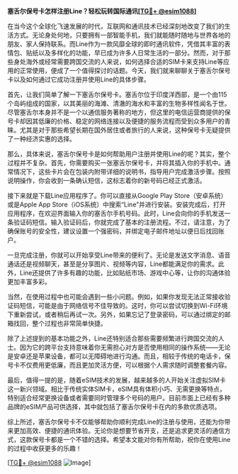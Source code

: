 **塞舌尔保号卡怎样注册Line？轻松玩转国际通讯[[TG💪+ @esim1088](https://t.me/s/esim1088)]**

在当今这个全球化飞速发展的时代，互联网和通讯技术已经深刻地改变了我们的生活方式。无论身处何地，只要拥有一部智能手机，我们就能随时随地与世界各地的朋友、家人保持联系。而Line作为一款风靡全球的即时通讯软件，凭借其丰富的表情包、贴纸以及多样化的功能，早已成为许多人日常生活的一部分。然而，对于那些身处海外或经常需要跨国交流的人来说，如何选择合适的SIM卡来支持Line等应用的正常使用，便成了一个值得探讨的话题。今天，我们就来聊聊关于塞舌尔保号卡以及如何通过它成功注册并使用Line的具体步骤。

首先，让我们简单了解一下塞舌尔保号卡。塞舌尔位于印度洋西部，是一个由115个岛屿组成的国家，以其美丽的海滩、清澈的海水和丰富的生物多样性闻名于世。尽管塞舌尔本身并不是一个以通信服务著称的地方，但这里的电信运营商提供的保号卡却因其低廉的价格、稳定的网络连接以及便捷的服务流程而受到众多用户的青睐。尤其是对于那些希望长期在国外居住或者旅行的人来说，这种保号卡无疑提供了一种经济实惠的选择。

那么，具体来说，塞舌尔保号卡是如何帮助用户注册并使用Line的呢？其实，整个过程并不复杂。首先，你需要购买一张塞舌尔保号卡，并将其插入你的手机中。通常情况下，这些卡片会在包装内附带详细的说明书，指导用户完成激活步骤。按照说明操作，你会收到一条确认短信，这标志着你的新号码已经正式激活。

接下来就是下载Line应用程序了。你可以直接从Google Play Store（安卓系统）或是Apple App Store（iOS系统）中搜索“Line”并进行安装。安装完成后，打开应用程序，在欢迎界面输入你的塞舌尔手机号码。此时，Line会向你的手机发送一条验证码短信。输入验证码后，你就完成了基本的注册流程。不过，请注意，为了确保账号的安全性，建议设置一个强密码，并绑定电子邮件地址以便日后找回账户。

一旦完成注册，你就可以开始享受Line带来的便利了。无论是发送文字消息、语音通话还是视频聊天，甚至是分享图片、视频等内容，Line都能满足你的需求。此外，Line还提供了许多有趣的功能，比如贴纸市场、游戏中心等，让你的沟通体验更加丰富多彩。

当然，在使用过程中也可能会遇到一些小问题。例如，如果你发现无法正常接收验证码短信，可能是由于网络信号不佳导致的。这时，你可以尝试切换到Wi-Fi环境下重新尝试，或者稍后再试一次。另外，如果忘记了登录密码，可以通过绑定的邮箱找回，整个过程也非常简单快捷。

除了上述提到的基本功能之外，Line还特别适合那些需要频繁进行跨国交流的人士。因为它的跨平台支持意味着你无需担心对方是否使用相同的操作系统——无论是安卓还是苹果设备，都可以无障碍地进行沟通。而且，相较于传统的电话卡，保号卡不仅费用更低廉，而且更加灵活方便，可以根据个人需求随时调整套餐内容。

最后，值得一提的是，随着eSIM技术的发展，越来越多的人开始关注虚拟SIM卡这一新兴领域。相比于传统实体SIM卡，eSIM具有体积小巧、无需更换等特点，特别适合经常更换设备或者需要同时管理多个号码的用户。目前市面上已经有多种品牌的eSIM产品可供选择，其中就包括了塞舌尔保号卡在内的多款优质选项。

综上所述，塞舌尔保号卡不仅能够帮助你顺利完成Line的注册与使用，还能为你带来更加高效、便捷的通讯体验。无论你是想要节省开支，还是追求更灵活的通信方式，这款保号卡都是一个不错的选择。希望本文能对你有所帮助，祝你在使用Line的过程中收获更多的乐趣！ 

[[TG💪+ @esim1088](https://t.me/s/esim1088) ![Image](https://i.postimg.cc/4NQfJmqS/Snipaste-2025-05-13-00-14-12.png)]